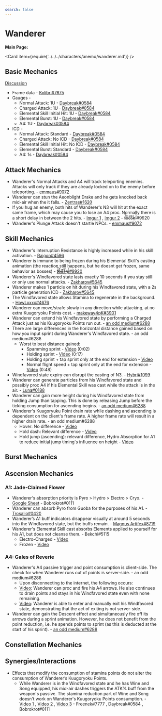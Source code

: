 ```yaml
---
search: false
---
```


# Wanderer

**Main Page:**

<Card item={require('../../../characters/anemo/wanderer.md')} />

## Basic Mechanics

[Discussion](https://tickets.deeznuts.moe/transcripts/wanderer-basic-mechanics-1049884168164757595)  
* Frame data - [Kolibri\#7675](https://docs.google.com/spreadsheets/d/1UaDmefkw0AsA-sV1oc6Ya4SYRUZEv_deExY4H30RV4U/edit?usp=sharing)  
* Gauges - 
  * Normal Attack: 1U - [Daybreak\#0584](https://youtu.be/4bv9xOgMLRs)  
  * Charged Attack: 1U - [Daybreak\#0584](https://youtu.be/4bv9xOgMLRs)    
  * Elemental Skill Initial Hit: 1U - [Daybreak\#0584](https://youtu.be/4bv9xOgMLRs)  
  * Elemental Burst: 1U - [Daybreak\#0584](https://youtu.be/4bv9xOgMLRs)  
  * A4: 1U - [Daybreak\#0584](https://youtu.be/xJEFGIdjHeU)  
* ICD -  
  * Normal Attack: Standard - [Daybreak\#0584](https://youtu.be/4bv9xOgMLRs)    
  * Charged Attack: No ICD - [Daybreak\#0584](https://youtu.be/4bv9xOgMLRs)    
  * Elemental Skill Initial Hit: No ICD - [Daybreak\#0584](https://youtu.be/4bv9xOgMLRs)  
  * Elemental Burst: Standard  - [Daybreak\#0584](https://youtu.be/4bv9xOgMLRs)  
  * A4: 1s - [Daybreak\#0584](https://youtu.be/xJEFGIdjHeU)

## Attack Mechanics
* Wanderer's Normal Attacks and A4 will track teleporting enemies. Attacks will only track if they are already locked on to the enemy before teleporting. - [emmaus\#9072](https://youtu.be/2GPQh3wC1Do)  
* Wanderer can stun the Aeonblight Drake and he gets knocked back mid-air when the it falls. - [Zentras\#1620](https://www.youtube.com/watch?v=Jw_I15n1WLw)  
* If you hug an enemy, both hits of Wanderer's N3 will hit at the exact same frame, which may cause you to lose an A4 proc. Normally there is a short delay in between the 2 hits. - [Imgur 1](https://imgur.com/a/LuR5IQp) , [Imgur 2](https://imgur.com/a/ABEbisz) - f̸̒͂ỏ̶̂o̵͌̚s̶͊̏h̷̤̀ḯ̴̊\#9920  
* Wanderer's Plunge Attack doesn't startle NPCs. - [emmaus\#9072](https://youtu.be/I3P5TBp9fIw)  

## Skill Mechanics
* Wanderer's Interruption Resistance is highly increased while in his skill activation. - [Raigon\#4596](https://youtu.be/5PA0AnZOtLg)  
* Wanderer is immune to being frozen during his Elemental Skill's casting animation (the reaction still happens, but he doesnt get frozen, same behavior as bosses) - [f̸̒͂ỏ̶̂o̵͌̚s̶͊̏h̷̤̀ḯ̴̊\#9920](https://imgur.com/a/KEw1M0f)  
* Wanderer's Windfavored state lasts exactly 10 seconds if you stay still or only use normal attacks. - [Zakharov\#5645](https://youtu.be/DTh-KgdGmQg) 
* Wanderer makes 1 particle on hit during his Windfavored state, with a 2s particle generation ICD - [Zakharov\#5645](https://youtu.be/Q-87po48tMo)  
* The Windfavored state allows Stamina to regenerate in the background. - [HowLxxxx\#4676](https://youtu.be/RRQ6xeMDV_M) 
* Wanderer can move/strafe slowly in any direction while attacking, at no extra Kuugoryoku Points cost. - [makeway4pK\#3901](https://youtu.be/ydvd_OT8LpM)  
* Wanderer can extend his Windfavored state by performing a Charged Attack just as his Kuugoryoku Points run out. - [an odd medium\#6288](https://youtu.be/GH2iCQcK03w) 
* There are large differences in the horizontal distance gained based on how you input sprint during Wanderer's Windfavored state. - an odd medium\#6288
  * Worst to best distance gained:
    * Spamming sprint - [Video](https://www.youtube.com/watch?v=PVTK6YlV9sQ) (0:02)
    * Holding sprint - [Video](https://www.youtube.com/watch?v=PVTK6YlV9sQ) (0:17)
    * Holding sprint + tap sprint only at the end for extension - [Video](https://youtu.be/6SYPc4t_lGc)
    * Normal flight speed + tap sprint only at the end for extension - [Video](https://www.youtube.com/watch?v=PVTK6YlV9sQ) (0:48)
* Windfavored state expiry can disrupt the casting of N3. - [Hybri#1099](https://youtu.be/zRO25_KXaXU)
* Wanderer can generate particles from his Windfavored state and possibly proc A4 if his Elemental Skill was cast while the attack is in the air. - [Luna\#0188](https://www.youtube.com/watch?v=FNA4v2ZK7bA)   
* Wanderer can gain more height during his Windfavored state from holding Jump than tapping. This is done by releasing Jump before the ticking consumption for ascending begins. - [an odd medium\#6288](https://youtu.be/PCtUo3I_Owg)
* Wanderer's Kuugoryuku Point drain rate while dashing and ascending is dependent on the client's frame rate. A higher frame rate will result in a higher drain rate. - an odd medium\#6288
  * Hover: No difference - [Video](https://youtu.be/OO3cWu_ttNs)
  * Hold dash: Relevant difference - [Video](https://youtu.be/jtE6qRMJxPw)
  * Hold jump (ascending): relevant difference, Hydro Absorption for A1 to reduce initial jump timing's influence on height - [Video](https://youtu.be/yWH_zdUarVI)  

## Burst Mechanics

## Ascension Mechanics
### A1: Jade-Claimed Flower  
* Wanderer's absorption priority is Pyro > Hydro > Electro > Cryo. - [Google Sheet](https://docs.google.com/spreadsheets/d/1l9fCBbCK9Ck3JYDzsEksbIxKIvmW1SmtFcncuwWvTTs/edit?usp=sharing) - Bobrokrot\#0111 
* Wanderer can absorb Pyro from Guoba for the purposes of his A1. - [Trosalio\#0420](https://www.youtube.com/watch?v=dt411eSq5cM)  
* Wanderer’s A1 buff indicators disappear visually at around 5 seconds into the Windfavored state, but the buffs remain. - [Magnus Artifex#8719](https://imgur.com/a/TuWbQav)  
* Wanderer's Elemental Skill cast absorbs Elements applied to yourself for his A1, but does not cleanse them. - Bekchi\#5115
  * Electro-Charged - [Video](https://youtu.be/McFm3sGsAd4)
  * Frozen - [Video](https://youtu.be/Hy7DaHjzuos)

### A4: Gales of Reverie
* Wanderer's A4 passive trigger and point consumption is client-side. The check for when Wanderer runs out of points is server-side. - an odd medium\#6288
  * Upon disconnecting to the internet, the following occurs:
  * [Video](https://youtu.be/K891O2VFAYc): Wanderer can proc and fire his A4 arrows. He also continues to drain points and stays in his Windfavored state even with none remaining.
  * [Video](https://youtu.be/cTfaUebCV9Q): Wanderer is able to enter and manually exit his Windfavored state, demonstrating that the act of exiting is not server-side.
* Wanderer can gain the Descent effect and simultaneously fire off its arrows during a sprint animation. However, he does not benefit from the point reduction, i.e. he spends points to sprint (as this is deducted at the start of his sprint). - [an odd medium\#6288](https://youtu.be/RVEi5fSUEfc)  

## Constellation Mechanics

## Synergies/Interactions
* Effects that modify the consumption of stamina points do not alter the consumption of Wanderer’s Kuugoryoku Points.
  * While Wanderer is in the Windfavored state and he has Wine and Song equipped, his mid-air dashes triggers the ATK% buff from the weapon's passive. The stamina reduction part of Wine and Song doesn't work on Wanderer's Kuugoryoku Points consumption. - [Video 1](https://www.youtube.com/watch?v=Vzz5scPWiVg) , [Video 2](https://youtu.be/P0K6UrqYw5o) , [Video 3](https://youtu.be/kI53AsxWWaQ) - Freenek\#7777 , Daybreak\#0584 , Bobrokrot\#0111  
